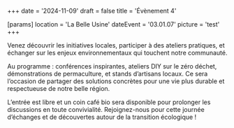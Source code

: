 +++
date = '2024-11-09'
draft = false
title = 'Évènement 4'

[params]
location = 'La Belle Usine'
dateEvent = '03.01.07'
picture = 'test'
+++

Venez découvrir les initiatives locales, participer à des ateliers pratiques, et échanger sur les enjeux environnementaux qui touchent notre communauté.

<!--more-->

Au programme : conférences inspirantes, ateliers DIY sur le zéro déchet, démonstrations de permaculture, et stands d’artisans locaux. Ce sera l’occasion de partager des solutions concrètes pour une vie plus durable et respectueuse de notre belle région.

L’entrée est libre et un coin café bio sera disponible pour prolonger les discussions en toute convivialité. Rejoignez-nous pour cette journée d’échanges et de découvertes autour de la transition écologique !
